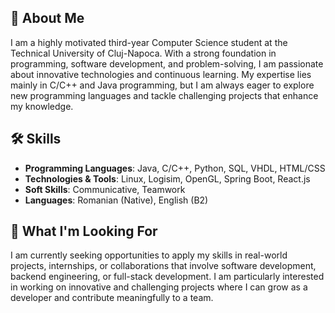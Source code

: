 ## 🚀 About Me

I am a highly motivated third-year Computer Science student at the Technical University of Cluj-Napoca. With a strong foundation in programming, software development, and problem-solving, I am passionate about innovative technologies and continuous learning. My expertise lies mainly in C/C++ and Java programming, but I am always eager to explore new programming languages and tackle challenging projects that enhance my knowledge.

## 🛠️ Skills

- **Programming Languages**: Java, C/C++, Python, SQL, VHDL, HTML/CSS
- **Technologies & Tools**: Linux, Logisim, OpenGL, Spring Boot, React.js
- **Soft Skills**: Communicative, Teamwork
- **Languages**: Romanian (Native), English (B2)

## 🎯 What I'm Looking For

I am currently seeking opportunities to apply my skills in real-world projects, internships, or collaborations that involve software development, backend engineering, or full-stack development. I am particularly interested in working on innovative and challenging projects where I can grow as a developer and contribute meaningfully to a team.
